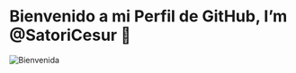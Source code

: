 # Bienvenido a mi Perfil de GitHub, I’m @SatoriCesur 👋 
![Bienvenida](https://josephmejia.com/wp-content/uploads/2023/12/Diseno-y-Desarrollo-de-Paginas-web-en-Nicaragua.jpg)
